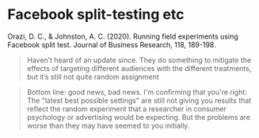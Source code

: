 # Facebook split-testing etc

Orazi, D. C., & Johnston, A. C. \(2020\). Running field experiments using Facebook split test. Journal of Business Research, 118, 189-198.

> Haven’t heard of an update since. They do something to mitigate the effects of targeting different audiences with the different treatments, but it’s still not quite random assignment



> Bottom line: good news, bad news. I'm confirming that you're right: The "latest best possible settings" are still not giving you results that reflect the random experiment that a researcher in consumer psychology or advertising would be expecting.  But the problems are worse than they may have seemed to you initially.

